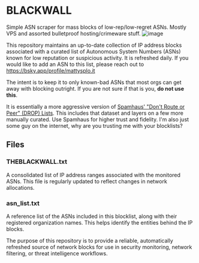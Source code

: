 # BLACKWALL
Simple ASN scraper for mass blocks of low-rep/low-regret ASNs.  Mostly VPS and assorted bulletproof hosting/crimeware stuff.
![image](https://github.com/user-attachments/assets/cc7fcd59-be40-4c5f-b291-9814604261e1)

This repository maintains an up-to-date collection of IP address blocks associated with a curated list of Autonomous System Numbers (ASNs) known for low reputation or suspicious activity.  It is refreshed daily.  If you would like to add an ASN to this list, please reach out to https://bsky.app/profile/mattysplo.it 

The intent is to keep it to only known-bad ASNs that most orgs can get away with blocking outright.  If you are not sure if that is you, **do not use this**.

It is essentially a more aggressive version of [Spamhaus' "Don't Route or Peer" (DROP) Lists](https://www.spamhaus.org/blocklists/do-not-route-or-peer/).  This includes that dataset and layers on a few more manually curated.  Use Spamhaus for higher trust and fidelity.
I'm also just some guy on the internet, why are you trusting me with your blocklists?

## Files
### THEBLACKWALL.txt
A consolidated list of IP address ranges associated with the monitored ASNs. This file is regularly updated to reflect changes in network allocations.

### asn_list.txt
A reference list of the ASNs included in this blocklist, along with their registered organization names. This helps identify the entities behind the IP blocks.

The purpose of this repository is to provide a reliable, automatically refreshed source of network blocks for use in security monitoring, network filtering, or threat intelligence workflows.
